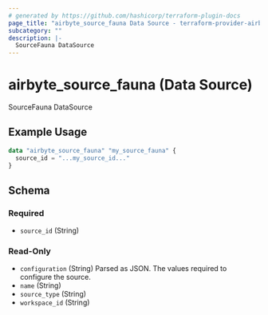 ```yaml
---
# generated by https://github.com/hashicorp/terraform-plugin-docs
page_title: "airbyte_source_fauna Data Source - terraform-provider-airbyte"
subcategory: ""
description: |-
  SourceFauna DataSource
---
```


# airbyte_source_fauna (Data Source)

SourceFauna DataSource

## Example Usage

```terraform
data "airbyte_source_fauna" "my_source_fauna" {
  source_id = "...my_source_id..."
}
```

<!-- schema generated by tfplugindocs -->
## Schema

### Required

- `source_id` (String)

### Read-Only

- `configuration` (String) Parsed as JSON.
The values required to configure the source.
- `name` (String)
- `source_type` (String)
- `workspace_id` (String)


